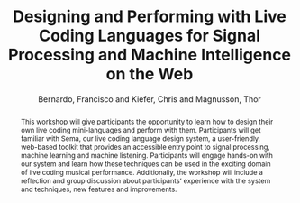 ---
title: "Designing and Performing with Live Coding Languages for Signal Processing and Machine Intelligence on the Web"
abstract: "This workshop will give participants the opportunity to learn how to design their own live coding mini-languages and perform with them. Participants will get familiar with Sema, our live coding language design system, a user-friendly, web-based toolkit that provides an accessible entry point to signal processing, machine learning and machine listening. Participants will engage hands-on with our system and learn how these techniques can be used in the exciting domain of live coding musical performance. Additionally, the workshop will include a reflection and group discussion about participants’ experience with the system and techniques, new features and improvements."
address: "Trondheim, Norway"
booktitle: "Proceedings of the International Web Audio Conference"
editor: "Xambó, Anna and Martín, Sara R. and Roma, Gerard"
month: "December"
publisher: "NTNU"
series: "WAC '19"
pages: "174--175"
ID: "42"
author: "Bernardo, Francisco and Kiefer, Chris and Magnusson, Thor"
webAuthor: "Francisco Bernardo, Chris Kiefer, Thor Magnusson"
track: "Workshop"
year: "2019"
tags: year2019
media: https://youtu.be/9fHNwg5QCmI
pdflink: "/_data/papers/pdf/2019/2019_42.pdf"
ISSN: "2663-5844"
---